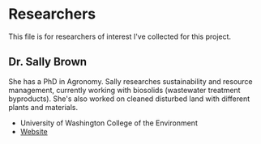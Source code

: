# Researchers
This file is for researchers of interest I've collected for this project.

## Dr. Sally Brown
She has a PhD in Agronomy.
Sally researches sustainability and resource management, currently working with biosolids (wastewater treatment byproducts).
She's also worked on cleaned disturbed land with different plants and materials.
- University of Washington College of the Environment
- [Website](http://faculty.washington.edu/slb/)